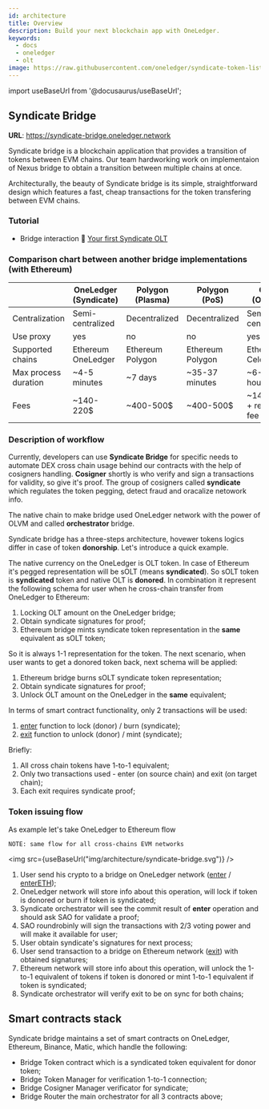 ```yaml
---
id: architecture
title: Overview
description: Build your next blockchain app with OneLedger.
keywords:
  - docs
  - oneledger
  - olt
image: https://raw.githubusercontent.com/oneledger/syndicate-token-list/master/logo.svg
---
```

import useBaseUrl from '@docusaurus/useBaseUrl';

## Syndicate Bridge

**URL**: https://syndicate-bridge.oneledger.network

Syndicate bridge is a blockchain application that provides a transition of tokens between EVM chains. Our team hardworking work on implementaion of Nexus bridge to obtain a transition between multiple chains at once.

Architecturally, the beauty of Syndicate bridge is its simple, straightforward design which features a fast, cheap transactions for the token transfering between EVM chains.

### Tutorial
* Bridge interaction :movie_camera: [Your first Syndicate OLT](https://www.youtube.com/watch?v=i8dzjRESejA&ab_channel=OneLedgerTechnologyInc.)

### Comparison chart between another bridge implementations (with Ethereum)

|                      | OneLedger (Syndicate)   | Polygon (Plasma)      | Polygon (PoS)         | Celo (Optics)          |
|----------------------|-------------------------|-----------------------|-----------------------|------------------------|
| Centralization       | Semi-centralized        | Decentralized         | Decentralized         | Semi-centralized       |
| Use proxy            | yes                     | no                    | no                    | yes                    |
| Supported chains     | Ethereum<br/> OneLedger | Ethereum<br/> Polygon | Ethereum<br/> Polygon | Ethereum<br/> Celo     |
| Max process duration | ~4-5 minutes            | ~7 days               | ~35-37 minutes        | ~6-8 hours             |
| Fees                 | ~140-220$               | ~400-500$             | ~400-500$             | ~140-180 + relayer fee |

### Description of workflow

Currently, developers can use **Syndicate Bridge** for specific needs to automate DEX cross chain usage behind our contracts with the help of cosigners handling. **Cosigner** shortly is who verify and sign a transactions for validity, so give it's proof. The group of cosigners called **syndicate** which regulates the token pegging, detect fraud and oracalize netowork info.

The native chain to make bridge used OneLedger network with the power of OLVM and called **orchestrator** bridge.

Syndicate bridge has a three-steps architecture, hovewer tokens logics differ in case of token **donorship**. Let's introduce a quick example.

The native currency on the OneLedger is OLT token. In case of Ethereum it's pegged representation will be sOLT (means **syndicated**). So sOLT token is **syndicated** token and native OLT is **donored**. In combination it represent the following schema for user when he cross-chain transfer from OneLedger to Ethereum:

1. Locking OLT amount on the OneLedger bridge;
2. Obtain syndicate signatures for proof;
3. Ethereum bridge mints syndicate token representation in the **same** equivalent as sOLT token;

So it is always 1-1 representation for the token.
The next scenario, when user wants to get a donored token back, next schema will be applied:

1. Ethereum bridge burns sOLT syndicate token representation;
2. Obtain syndicate signatures for proof;
3. Unlock OLT amount on the OneLedger in the **same** equivalent;

In terms of smart contract functionality, only 2 transactions will be used:
1. [enter](/docs/bridge/contracts/bridge-router#enter) function to lock (donor) / burn (syndicate);
2. [exit](/docs/bridge/contracts/bridge-router#exit) function to unlock (donor) / mint (syndicate);

Briefly:
1. All cross chain tokens have 1-to-1 equivalent;
2. Only two transactions used - enter (on source chain) and exit (on target chain);
3. Each exit requires syndicate proof;

### Token issuing flow

As example let's take OneLedger to Ethereum flow

`NOTE: same flow for all cross-chains EVM networks`

<img src={useBaseUrl("img/architecture/syndicate-bridge.svg")} />

1. User send his crypto to a bridge on OneLedger network ([enter](/docs/bridge/contracts/bridge-router#enter) / [enterETH](/docs/bridge/contracts/bridge-router#enterETH));
2. OneLedger network will store info about this operation, will lock if token is donored or burn if token is syndicated;
3. Syndicate orchestrator will see the commit result of **enter** operation and should ask SAO for validate a proof;
4. SAO roundrobinly will sign the transactions with 2/3 voting power and will make it available for user;
5. User obtain syndicate's signatures for next process;
6. User send transaction to a bridge on Ethereum network ([exit](/docs/bridge/contracts/bridge-router#exit)) with obtained signatures;
7. Ethereum network will store info about this operation, will unlock the 1-to-1 equivalent of tokens if token is donored or mint 1-to-1 equivalent if token is syndicated;
8. Syndicate orchestrator will verify exit to be on sync for both chains;

## Smart contracts stack

Syndicate bridge maintains a set of smart contracts on OneLedger, Ethereum, Binance, Matic, which handle the following:

- Bridge Token contract which is a syndicated token equivalent for donor token;
- Bridge Token Manager for verification 1-to-1 connection;
- Bridge Cosigner Manager verificator for syndicate;
- Bridge Router the main orchestrator for all 3 contracts above;
